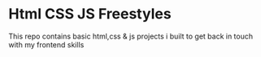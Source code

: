 # Html CSS JS Freestyles
 This repo contains basic html,css & js projects i built to get back in touch with my frontend skills
